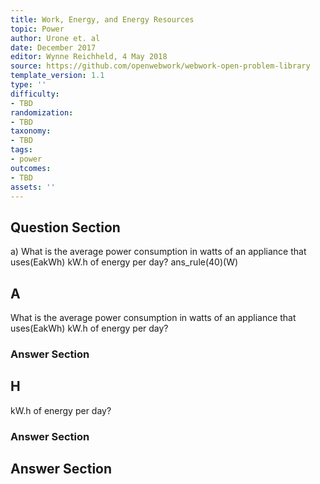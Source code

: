 ```yaml
---
title: Work, Energy, and Energy Resources
topic: Power
author: Urone et. al
date: December 2017
editor: Wynne Reichheld, 4 May 2018
source: https://github.com/openwebwork/webwork-open-problem-library
template_version: 1.1
type: ''
difficulty:
- TBD
randomization:
- TBD
taxonomy:
- TBD
tags:
- power
outcomes:
- TBD
assets: ''
---
```


## Question Section 

a) What is the average power consumption in watts of an appliance that uses(EakWh) kW.h of energy per day? 
ans_rule(40)(W)

## A
What is the average power consumption in watts of an appliance that uses(EakWh) kW.h of energy per day? 
### Answer Section
## H
kW.h of energy per day? 
### Answer Section


## Answer Section

